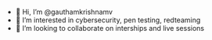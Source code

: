 - 👋 Hi, I’m @gauthamkrishnamv
- 👀 I’m interested in cybersecurity, pen testing, redteaming
- 💞️ I’m looking to collaborate on interships and live sessions

<!---
gauthamkrishnamv/gauthamkrishnamv is a ✨ special ✨ repository because its `README.md` (this file) appears on your GitHub profile.
You can click the Preview link to take a look at your changes.
--->
